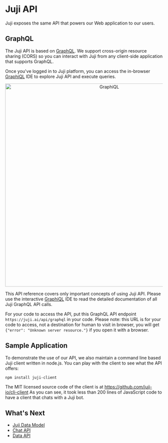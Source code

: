 # Juji API 

Juji exposes the same API that powers our Web application to our users.

## GraphQL

The Juji API is based on [GraphQL](https://graphql.org). We support
cross-origin resource sharing (CORS) so you can interact with Juji from any
client-side application that supports GraphQL. 

Once you've logged in to Juji platform, you can access the in-browser [GraphiQL](https://juji.ai/graphiql/graphiql.html) IDE to explore Juji API and execute queries.  

<p align="center"><img src="../img/graphiql.png" alt="GraphiQL" width="650"/></p>

This API reference covers only
important concepts of using Juji API. Please use the interactive
[GraphiQL](https://juji.ai/graphiql/graphiql.html) IDE to read the detailed documentation of all Juji GraphQL API calls.

For your code to access the API, put this GraphQL API endpoint `https://juji.ai/api/graphql` in your code. Please note: this URL is for your code to access, not a destination for human to visit in browser, you will get `{"error": "Unknown server resource."}` if you open it with a browser.

## Sample Application

To demonstrate the use of our API, we also maintain a command line based Juji client
written in node.js. You can play with the client to see what the API offers:

```
npm install juji-client
```

The MIT licensed source code of the client is at https://github.com/juji-io/cli-client
As you can see, it took less than 200 lines of JavaScript code to have a client
that chats with a Juji bot.

## What's Next

* [Juji Data Model](../nouns)
* [Chat API](../chat)
* [Data API](../meta)

